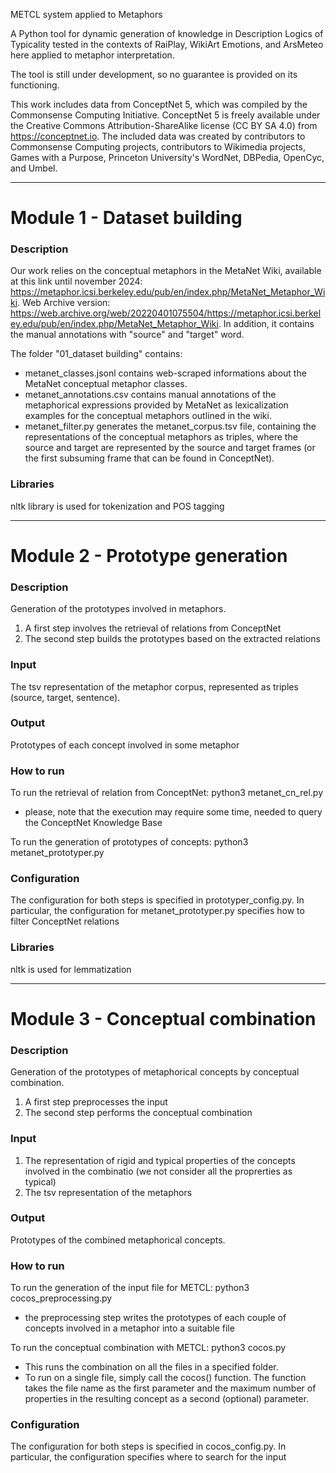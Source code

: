 METCL system applied to Metaphors

A Python tool for dynamic generation of knowledge in Description Logics of
Typicality tested in the contexts of RaiPlay, WikiArt Emotions, and ArsMeteo
here applied to metaphor interpretation.

The tool is still under development, so no guarantee is provided on its functioning.

This work includes data from ConceptNet 5, which was compiled by the Commonsense Computing Initiative. ConceptNet 5 is freely available under the Creative Commons Attribution-ShareAlike license (CC BY SA 4.0) from https://conceptnet.io. The included data was created by contributors to Commonsense Computing projects, contributors to Wikimedia projects, Games with a Purpose, Princeton University's WordNet, DBPedia, OpenCyc, and Umbel.

---

# Module 1 - Dataset building

### Description


Our work relies on the conceptual metaphors in the MetaNet Wiki, available at this link until november 2024: https://metaphor.icsi.berkeley.edu/pub/en/index.php/MetaNet_Metaphor_Wiki. Web Archive version: https://web.archive.org/web/20220401075504/https://metaphor.icsi.berkeley.edu/pub/en/index.php/MetaNet_Metaphor_Wiki. In addition, it contains the manual annotations with "source" and "target" word.

The folder "01_dataset building" contains:
- metanet_classes.jsonl contains web-scraped informations about the MetaNet conceptual metaphor classes.
- metanet_annotations.csv contains manual annotations of the metaphorical expressions provided by MetaNet as lexicalization examples for the conceptual metaphors outlined in the wiki.
- metanet_filter.py generates the metanet_corpus.tsv file, containing the representations of the conceptual metaphors as triples, where the source and target are represented by the source and target frames (or the first subsuming frame that can be found in ConceptNet).

### Libraries

nltk library is used for tokenization and POS tagging

---

# Module 2 - Prototype generation

### Description

Generation of the prototypes involved in metaphors.

1. A first step involves the retrieval of relations from ConceptNet
2. The second step builds the prototypes based on the extracted relations

### Input

The tsv representation of the metaphor corpus, represented as triples (source, target, sentence).

### Output

Prototypes of each concept involved in some metaphor

### How to run

To run the retrieval of relation from ConceptNet: python3 metanet_cn_rel.py

- please, note that the execution may require some time, needed to query the ConceptNet Knowledge Base

To run the generation of prototypes of concepts: python3 metanet_prototyper.py

### Configuration

The configuration for both steps is specified in prototyper_config.py.
In particular, the configuration for metanet_prototyper.py specifies how to filter ConceptNet relations

### Libraries

nltk is used for lemmatization

---

# Module 3 - Conceptual combination

### Description

Generation of the prototypes of metaphorical concepts by conceptual combination.

1. A first step preprocesses the input
2. The second step performs the conceptual combination

### Input

1. The representation of rigid and typical properties of the concepts involved in the combinatio (we not consider all the proprerties as typical)
2. The tsv representation of the metaphors

### Output

Prototypes of the combined metaphorical concepts.

### How to run

To run the generation of the input file for METCL: python3 cocos_preprocessing.py

- the preprocessing step writes the prototypes of each couple of concepts involved in a metaphor into a suitable file

To run the conceptual combination with METCL: python3 cocos.py

- This runs the combination on all the files in a specified folder.
- To run on a single file, simply call the cocos() function. The function takes the file name as the first parameter and the maximum number of properties in the resulting concept as a second (optional) parameter.

### Configuration

The configuration for both steps is specified in cocos_config.py.
In particular, the configuration specifies where to search for the input

